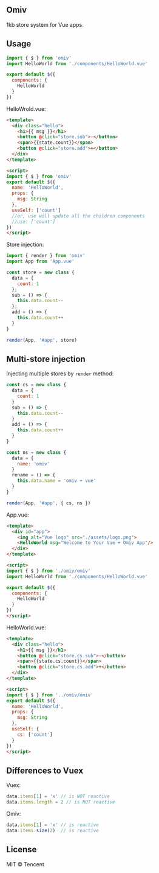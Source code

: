 ## Omiv

1kb store system for Vue apps.

## Usage 

```jsx
import { $ } from 'omiv'
import HelloWorld from './components/HelloWorld.vue'

export default $({
  components: {
    HelloWorld
  }
})
```

HelloWrold.vue:

```html
<template>
  <div class="hello">
    <h1>{{ msg }}</h1>
    <button @click="store.sub">-</button>
    <span>{{state.count}}</span>
    <button @click="store.add">+</button>
  </div>
</template>

<script>
import { $ } from 'omiv'
export default $({
  name: 'HelloWorld',
  props: {
    msg: String
  },
  useSelf: ['count']
  //or, use will update all the children components 
  //use: ['count']
})
</script>
```

Store injection:

```jsx
import { render } from 'omiv'
import App from 'App.vue'

const store = new class {
  data = {
    count: 1
  };
  sub = () => {
    this.data.count--
  };
  add = () => {
    this.data.count++
  }
}

render(App, '#app', store)
```

## Multi-store injection

Injecting multiple stores by `render` method:

```jsx
const cs = new class {
  data = {
    count: 1
  }
  sub = () => {
    this.data.count--
  }
  add = () => {
    this.data.count++
  }
}

const ns = new class {
  data = {
    name: 'omiv'
  }
  rename = () => {
    this.data.name = 'omiv + vue'
  }
}

render(App, '#app', { cs, ns })
```

App.vue:

```html
<template>
  <div id="app">
    <img alt="Vue logo" src="./assets/logo.png">
    <HelloWorld msg="Welcome to Your Vue + Omiv App"/>
  </div>
</template>

<script>
import { $ } from './omiv/omiv'
import HelloWorld from './components/HelloWorld.vue'

export default $({
  components: {
    HelloWorld
  }
})
</script>
```

HelloWorld.vue:

```html
<template>
  <div class="hello">
    <h1>{{ msg }}</h1>
    <button @click="store.cs.sub">-</button>
    <span>{{state.cs.count}}</span>
    <button @click="store.cs.add">+</button>
  </div>
</template>

<script>
import { $ } from '../omiv/omiv'
export default $({
  name: 'HelloWorld',
  props: {
    msg: String
  },
  useSelf: {
    cs: ['count']
  }
})
</script>
```

## Differences to Vuex

Vuex:

```js
data.items[1] = 'x' // is NOT reactive
data.items.length = 2 // is NOT reactive
```

Omiv:

```js
data.items[1] = 'x' // is reactive
data.items.size(2)  // is reactive
```


## License

MIT © Tencent
